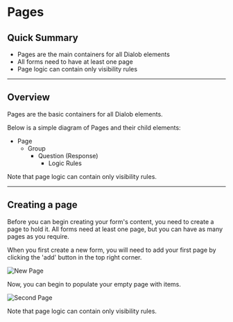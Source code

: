 # Pages

## Quick Summary

* Pages are the main containers for all Dialob elements
* All forms need to have at least one page
* Page logic can contain only visibility rules

---

## Overview  

Pages are the basic containers for all Dialob elements.

Below is a simple diagram of Pages and their child elements:

* Page
  * Group
    * Question (Response)
      * Logic Rules
      
Note that page logic can contain only visibility rules.

---

## Creating a page

Before you can begin creating your form's content, you need to create a page to hold it. All forms need at least one page, but you can have as many pages as you require.

When you first create a new form, you will need to add your first page by clicking the 'add' button in the top right corner.

![New Page](basicoperations/new-page.png)

Now, you can begin to populate your empty page with items.

![Second Page](basicoperations/new-page2.png)

Note that page logic can contain only visibility rules.
